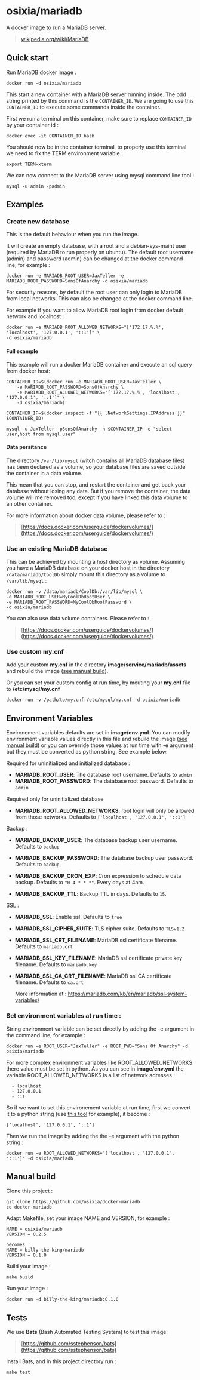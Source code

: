 # osixia/mariadb

A docker image to run a MariaDB server.
> [wikipedia.org/wiki/MariaDB](https://en.wikipedia.org/wiki/MariaDB)

## Quick start
Run MariaDB docker image :

	docker run -d osixia/mariadb

This start a new container with a MariaDB server running inside.
The odd string printed by this command is the `CONTAINER_ID`.
We are going to use this `CONTAINER_ID` to execute some commands inside the container.

First we run a terminal on this container,
make sure to replace `CONTAINER_ID` by your container id :

	docker exec -it CONTAINER_ID bash

You should now be in the container terminal,
to properly use this terminal we need to fix the TERM environment variable :

	export TERM=xterm

We can now connect to the MariaDB server using mysql command line tool :

	mysql -u admin -padmin


## Examples

### Create new database
This is the default behaviour when you run the image.

It will create an empty database, with a root and a debian-sys-maint user (required by MariaDB to run properly on ubuntu).
The default root username (admin) and password (admin) can be changed at the docker command line, for example :

	docker run -e MARIADB_ROOT_USER=JaxTeller -e MARIADB_ROOT_PASSWORD=SonsOfAnarchy -d osixia/mariadb

For security reasons, by default the root user can only login to MariaDB from local networks.
This can also be changed at the docker command line.

For example if you want to allow MariaDB root login from docker default network and localhost :

	docker run -e MARIADB_ROOT_ALLOWED_NETWORKS="['172.17.%.%', 'localhost', '127.0.0.1', '::1']" \
	-d osixia/mariadb


#### Full example
This example will run a docker MariaDB container and execute an sql query from docker host:

	CONTAINER_ID=$(docker run -e MARIADB_ROOT_USER=JaxTeller \
		-e MARIADB_ROOT_PASSWORD=SonsOfAnarchy \
		-e MARIADB_ROOT_ALLOWED_NETWORKS="['172.17.%.%', 'localhost', '127.0.0.1', '::1']" \
		-d osixia/mariadb)

	CONTAINER_IP=$(docker inspect -f "{{ .NetworkSettings.IPAddress }}" $CONTAINER_ID)

	mysql -u JaxTeller -pSonsOfAnarchy -h $CONTAINER_IP -e "select user,host from mysql.user"


#### Data persitance

The directory `/var/lib/mysql` (witch contains all MariaDB database files) has been declared as a volume, so your database files are saved outside the container in a data volume.

This mean that you can stop, and restart the container and get back your database without losing any data. But if you remove the container, the data volume will me removed too, except if you have linked this data volume to an other container.

For more information about docker data volume, please refer to :

> [https://docs.docker.com/userguide/dockervolumes/](https://docs.docker.com/userguide/dockervolumes/)

### Use an existing MariaDB database

This can be achieved by mounting a host directory as volume. 
Assuming you have a MariaDB database on your docker host in the directory `/data/mariadb/CoolDb`
simply mount this directory as a volume to `/var/lib/mysql` :

	docker run -v /data/mariadb/CoolDb:/var/lib/mysql \
	-e MARIADB_ROOT_USER=MyCoolDbRootUser \
	-e MARIADB_ROOT_PASSWORD=MyCoolDbRootPassword \
	-d osixia/mariadb

You can also use data volume containers. Please refer to :
> [https://docs.docker.com/userguide/dockervolumes/](https://docs.docker.com/userguide/dockervolumes/)

### Use custom my.cnf

Add your custom **my.cnf** in the directory **image/service/mariadb/assets** and rebuild the image ([see manual build](#manual-build)).

Or you can set your custom config at run time, by mouting your **my.cnf** file to **/etc/mysql/my.cnf**

	docker run -v /path/to/my.cnf:/etc/mysql/my.cnf -d osixia/mariadb

## Environment Variables

Environement variables defaults are set in **image/env.yml**. You can modify environment variable values directly in this file and rebuild the image ([see manual build](#manual-build)) or you can override those values at run time with -e argument but they must be converted as python string. See example below.

Required for uninitialized and initialized database :
- **MARIADB_ROOT_USER**: The database root username. Defaults to `admin`
- **MARIADB_ROOT_PASSWORD**: The database root password. Defaults to `admin`

Required only for uninitialized database
- **MARIADB_ROOT_ALLOWED_NETWORKS**: root login will only be allowed from those networks. Defaults to `['localhost', '127.0.0.1', '::1']`

Backup :

- **MARIADB_BACKUP_USER**: The database backup user username. Defaults to `backup`
- **MARIADB_BACKUP_PASSWORD**: The database backup user password. Defaults to `backup`

- **MARIADB_BACKUP_CRON_EXP**: Cron expression to schedule data backup. Defaults to `"0 4 * * *"`. Every days at 4am.

- **MARIADB_BACKUP_TTL**: Backup TTL in days. Defaults to `15`.

SSL :

- **MARIADB_SSL**: Enable ssl. Defaults to `true`
- **MARIADB_SSL_CIPHER_SUITE**: TLS cipher suite. Defaults to `TLSv1.2`
- **MARIADB_SSL_CRT_FILENAME**: MariaDB ssl certificate filename. Defaults to `mariadb.crt`
- **MARIADB_SSL_KEY_FILENAME**: MariaDB ssl certificate private key filename. Defaults to `mariadb.key`
- **MARIADB_SSL_CA_CRT_FILENAME**: MariaDB ssl CA certificate filename. Defaults to `ca.crt`

	More information at : https://mariadb.com/kb/en/mariadb/ssl-system-variables/

### Set environment variables at run time :

String environment variable can be set directly by adding the -e argument in the command line, for example :
	
	docker run -e ROOT_USER="JaxTeller" -e ROOT_PWD="Sons Of Anarchy" -d osixia/mariadb

For more complex environment variables like ROOT_ALLOWED_NETWORKS there value must be set in python.
As you can see in **image/env.yml** the variable ROOT_ALLOWED_NETWORKS is a list of network adresses :

	  - localhost
	  - 127.0.0.1
	  - ::1

So if we want to set this environement variable at run time, first we convert it to a python string (use [this tool](http://yaml-online-parser.appspot.com/) for example), it become :

	['localhost', '127.0.0.1', '::1']

Then we run the image by adding the the -e argument with the python string :

	docker run -e ROOT_ALLOWED_NETWORKS="['localhost', '127.0.0.1', '::1']" -d osixia/mariadb

## Manual build

Clone this project :

	git clone https://github.com/osixia/docker-mariadb
	cd docker-mariadb

Adapt Makefile, set your image NAME and VERSION, for example :

	NAME = osixia/mariadb
	VERSION = 0.2.5
	
	becomes :
	NAME = billy-the-king/mariadb
	VERSION = 0.1.0

Build your image :
	
	make build
	
Run your image :

	docker run -d billy-the-king/mariadb:0.1.0

## Tests

We use **Bats** (Bash Automated Testing System) to test this image:

> [https://github.com/sstephenson/bats](https://github.com/sstephenson/bats)

Install Bats, and in this project directory run :

	make test

